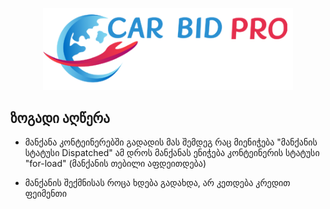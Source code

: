 <p align="center">
<a href="https://laravel.com" target="_blank">
<img src="/public/frontendAssets/logo.png" width="400" alt="Laravel Logo">
</a>
</p>



## ზოგადი აღწერა

* მანქანა კონტეინერებში გადადის მას შემდეგ რაც მიენიჭება "მანქანის სტატუსი Dispatched" ამ დროს მანქანას ენიჭება
  კონტეინერის სტატუსი "for-load" (მანქანის თებილი აფდეითდება)



* მანქანის შექმნისას როცა ხდება გადახდა, არ კეთდება კრედით ფეიმენთი

